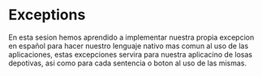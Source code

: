 # Exceptions
En esta sesion hemos aprendido a implementar nuestra propia excepcion en español para hacer nuestro lenguaje nativo mas comun al uso de las aplicaciones, estas excepciones servira para nuestra aplicacino de losas depotivas, asi como para cada sentencia o boton al uso de las mismas.
